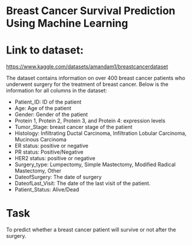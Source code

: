 # Breast Cancer Survival Prediction Using Machine Learning

# Link to dataset:

https://www.kaggle.com/datasets/amandam1/breastcancerdataset

The dataset contains information on over 400 breast cancer patients who underwent surgery for the treatment of breast cancer. Below is the information for all columns in the dataset:

- Patient_ID: ID of the patient
- Age: Age of the patient
- Gender: Gender of the patient
- Protein 1, Protein 2, Protein 3, and Protein 4: expression levels
- Tumor_Stage: breast cancer stage of the patient
- Histology: Infiltrating Ductal Carcinoma, Infiltration Lobular Carcinoma, Mucinous Carcinoma
- ER status: positive or negative
- PR status: Positive/Negative
- HER2 status: positive or negative
- Surgery_type: Lumpectomy, Simple Mastectomy, Modified Radical Mastectomy, Other
- DateofSurgery: The date of surgery
- DateofLast_Visit: The date of the last visit of the patient.
- Patient_Status: Alive/Dead

# Task

To predict whether a breast cancer patient will survive or not after the surgery.
